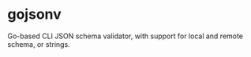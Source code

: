 # gojsonv
Go-based CLI JSON schema validator, with support for local and remote schema, or strings.
